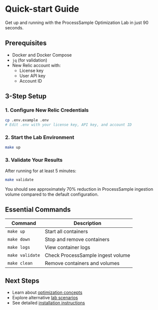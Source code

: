 # Quick-start Guide

Get up and running with the ProcessSample Optimization Lab in just 90 seconds.

## Prerequisites

- Docker and Docker Compose
- `jq` (for validation)
- New Relic account with:
  - License key
  - User API key
  - Account ID

## 3-Step Setup

### 1. Configure New Relic Credentials

```bash
cp .env.example .env
# Edit .env with your license key, API key, and account ID
```

### 2. Start the Lab Environment

```bash
make up
```

### 3. Validate Your Results

After running for at least 5 minutes:

```bash
make validate
```

You should see approximately 70% reduction in ProcessSample ingestion volume compared to the default configuration.

## Essential Commands

| Command | Description |
|---------|-------------|
| `make up` | Start all containers |
| `make down` | Stop and remove containers |
| `make logs` | View container logs |
| `make validate` | Check ProcessSample ingest volume |
| `make clean` | Remove containers and volumes |

## Next Steps

- Learn about [optimization concepts](concepts.md)
- Explore alternative [lab scenarios](scenarios.md)
- See detailed [installation instructions](how-to/install.md)